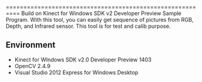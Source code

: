 ﻿
==========================================================
Build on Kinect for Windows SDK v2 Developer Preview Sample Program. With this tool, you can easily get sequence of pictures from RGB, Depth, and
Infrared sensor. This tool is for test and calib purpose.



Environment
-----------
* Kinect for WIndows SDK v2.0 Developer Preview 1403
* OpenCV 2.4.9
* Visual Studio 2012 Express for Windows Desktop


